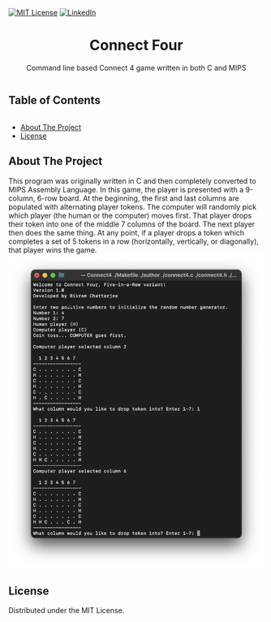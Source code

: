 [![MIT License][license-shield]][license-url]
[![LinkedIn][linkedin-shield]][linkedin-url]
<br>
<h1 align='center'> Connect Four</h1>
<p align='center'>Command line based Connect 4 game written in both C and MIPS</p>
<summary><h2 style="display: inline-block">Table of Contents</h2></summary>

- [About The Project](#about)
- [License](#license)

<h2 id='about'>About The Project</h2>
This program was originally written in C and then completely converted to MIPS Assembly Language. In this game, the player is presented with a 9-column, 6-row board. At the beginning, the first and last columns are populated with alternating player tokens. The computer will randomly pick which player (the human or the computer) moves first.  That player drops their token into one of the middle 7 columns of the board. The next player then does the same thing.  At any point, if a player drops a token which completes a set of 5 tokens in a row (horizontally, vertically, or diagonally), that player wins the game.
<img src='output.png'>

<h2 id='license'>License</h2>
<p>Distributed under the MIT License.</p>

[license-shield]: https://img.shields.io/github/license/othneildrew/Best-README-Template.svg?style=for-the-badge
[license-url]: https://github.com/i0nics/connect-four-mips/blob/master/LICENSE
[linkedin-shield]: https://img.shields.io/badge/-LinkedIn-black.svg?style=for-the-badge&logo=linkedin&colorB=555
[linkedin-url]: https://linkedin.com/in/bikramce

